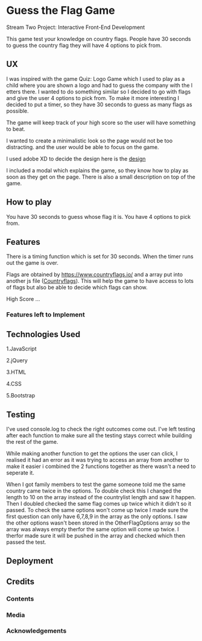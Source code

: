 # Guess the Flag Game
Stream Two Project: Interactive Front-End Development

This game test your knowledge on country flags. 
People have 30 seconds to guess the country flag they 
will have 4 options to pick from. 

## UX
I was inspired with the game Quiz: Logo Game which I used 
to play as a child where you are shown a logo and had to 
guess the company with the l etters there. I wanted to do 
something similar so I decided to go with flags and give
the user 4 options to pick from. To make it more interesting
I decided to put a timer, so they have 30 seconds to guess 
as many flags as possible.

The game will keep track of your high score so the user 
will have something to beat. 

I wanted to create a minimalistic look so the page 
would not be too distracting. and the user would be 
able to focus on the game. 

I used adobe XD to decide the design here is the [design](https://github.com/raniamarhoni/GuessTheFlagGame/blob/f2ca1ea5b6c6cf5621ee7e22341138bf28aef229/assets/design/Game.xd)

I included a modal which explains the game, so they know 
how to play as soon as they get on the page. 
There is also a small description on top of the game. 

## How to play
 You have 30 seconds to guess whose flag it is. 
 You have 4 options to pick from. 

## Features 
There is a timing function which is set for 30 seconds. 
When the timer runs out the game is over. 

Flags are obtained by https://www.countryflags.io/ and 
a array put into another js file 
([Countryflags](https://github.com/raniamarhoni/GuessTheFlagGame/blob/afc44a844d84f94245770742e9acd3d3095fba1e/assets/js/countrylist.js)).
This will help the game to have access to lots of flags but 
also be able to decide which flags can show. 

High Score ... 

### Features left to Implement


## Technologies Used
1.JavaScript

2.jQuery

3.HTML

4.CSS

5.Bootstrap  

## Testing 
I've used console.log to check the right outcomes come out.
I've left testing after each function to make sure all the 
testing stays correct while building the rest of the game.

While making another function to get the options the user 
can click, I realised it had an error as it was trying to 
access an array from another to make it easier i combined the 
2 functions together as there wasn't a need to seperate it. 

When I got family members to test the game someone told me 
the same country came twice in the options. To double check this 
I changed the length to 10 on the array instead of the countrylist 
length and saw it happen. Then I doubled checked the same flag comes 
up twice which it didn't so it passed. To check the same options 
won't come up twice I made sure the first question can only have 6,7,8,9 
in the array as the only options. I saw the other options wasn't been stored 
in the OtherFlagOptions array so the array was always empty therfor 
the same option will come up twice. I therfor made sure it will be 
pushed in the array and checked which then passed the test. 

## Deployment

## Credits 

### Contents

### Media 

### Acknowledgements 
